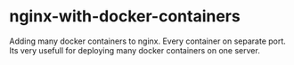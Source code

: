 # nginx-with-docker-containers
Adding many docker containers to nginx. Every container on separate port.
Its very usefull for deploying many docker containers on one server.

